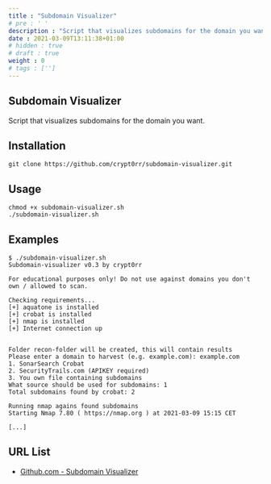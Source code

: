```yaml
---
title : "Subdomain Visualizer"
# pre : ' '
description : "Script that visualizes subdomains for the domain you want."
date : 2021-03-09T13:11:38+01:00
# hidden : true
# draft : true
weight : 0
# tags : ['']
---
```


## Subdomain Visualizer

Script that visualizes subdomains for the domain you want.

## Installation

```plain
git clone https://github.com/crypt0rr/subdomain-visualizer.git
```

## Usage

```plain
chmod +x subdomain-visualizer.sh
./subdomain-visualizer.sh
```

## Examples

```plain
$ ./subdomain-visualizer.sh 
Subdomain-visualizer v0.3 by crypt0rr

For educational purposes only! Do not use against domains you don't own / allowed to scan.

Checking requirements...
[+] aquatone is installed
[+] crobat is installed
[+] nmap is installed
[+] Internet connection up


Folder recon-folder will be created, this will contain results
Please enter a domain to harvest (e.g. example.com): example.com
1. SonarSearch Crobat
2. SecurityTrails.com (APIKEY required)
3. You own file containing subdomains
What source should be used for subdomains: 1
Total subdomains found by crobat: 2

Running nmap agains found subdomains
Starting Nmap 7.80 ( https://nmap.org ) at 2021-03-09 15:15 CET

[...]
```

## URL List

* [Github.com - Subdomain Visualizer](https://github.com/crypt0rr/subdomain-visualizer)
